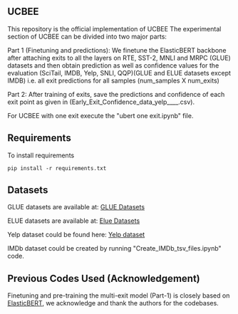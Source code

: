 ## UCBEE

This repository is the official implementation of UCBEE
The experimental section of UCBEE can be divided into two major parts:

Part 1 (Finetuning and predictions): We finetune the ElasticBERT backbone after attaching exits to all the layers on RTE, SST-2, MNLI and MRPC (GLUE) datasets and then obtain prediction as well as confidence values for the evaluation (SciTail, IMDB, Yelp, SNLI, QQP)(GLUE and ELUE datasets except IMDB)  i.e. all exit predictions for all samples (num_samples X num_exits)

Part 2: After training of exits, save the predictions and confidence of each exit point as given in (Early_Exit_Confidence_data_yelp____.csv). 

For UCBEE with one exit execute the "ubert one exit.ipynb" file.

## Requirements
To install requirements 
```setup
pip install -r requirements.txt
```

## Datasets

GLUE datasets are available at: [GLUE Datasets](https://gluebenchmark.com/tasks)

ELUE datasets are available at: [Elue Datasets](http://eluebenchmark.fastnlp.top/#/landing)

Yelp dataset could be found here: [Yelp dataset](https://web.archive.org/web/20220401065200/https://s3.amazonaws.com/fast-ai-nlp/yelp_review_polarity_csv.tgz)

IMDb dataset could be created by running "Create_IMDb_tsv_files.ipynb" code.

## Previous Codes Used (Acknowledgement)
Finetuning and pre-training the multi-exit model (Part-1) is closely based on [ElasticBERT](https://github.com/fastnlp/ElasticBERT), we acknowledge and thank the authors for the codebases. 
